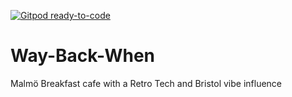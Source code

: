 [![Gitpod ready-to-code](https://img.shields.io/badge/Gitpod-ready--to--code-blue?logo=gitpod)](https://gitpod.io/#https://github.com/rticulus/Way-Back-When)

# Way-Back-When
Malmö Breakfast cafe with a Retro Tech and Bristol vibe influence

